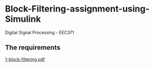 # Block-Filtering-assignment-using-Simulink
Digital Signal Processing - EEC371

## The requirements

[1-block-filtering.pdf](https://github.com/AdelHashem/Block-Filtering-assignment-using-Simulink/files/8283963/1-block-filtering.pdf)

